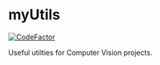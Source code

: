 # myUtils

[![CodeFactor](https://www.codefactor.io/repository/github/LouisDo2108/myUtils/badge?style=flat-square)](https://www.codefactor.io/repository/github/LouisDo2108/myUtils/badge?style=flat-square)

Useful utilties for Computer Vision projects.
